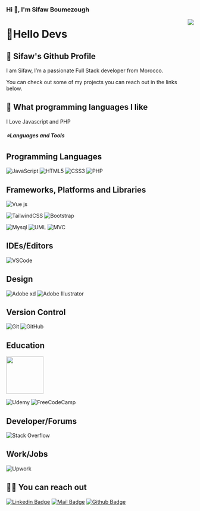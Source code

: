 ### Hi 👋, I'm Sifaw Boumezough


<!--
**sifawboumezough/sifawboumezough** is a ✨ _special_ ✨ repository because its `README.md` (this file) appears on your GitHub profile.
-->



<img align='right' src="https://github-readme-stats.vercel.app/api?username=sifawboumezough&show_icons=true&theme=dracula">
<!-- <img align="right" src="https://github-readme-stats.vercel.app/api/top-langs/?username=sifawboumezough&show_icons=true&theme=dracula" /> -->

# 🚀Hello Devs

## 🍊 Sifaw's Github Profile
I am Sifaw, I’m a passionate Full Stack developer from Morocco.
<!-- I'm also a content creator influencer/Mentor on social media sharing tips and resources for learning how to code. -->
You can check out some of my projects you can reach out in the links below.  

## 💫 What programming languages I like

I Love Javascript and PHP  
<h5>⭐️Languages and Tools</h5>

## Programming Languages
![JavaScript](https://img.shields.io/badge/JavaScript-323330?style=for-the-badge&logo=javascript&logoColor=F7DF1E)
![HTML5](https://img.shields.io/badge/html5-%23E34F26.svg?style=for-the-badge&logo=html5&logoColor=white)
![CSS3](https://img.shields.io/badge/css3-%231572B6.svg?style=for-the-badge&logo=css3&logoColor=white)
![PHP](https://img.shields.io/badge/PHP-777BB4?style=for-the-badge&logo=php&logoColor=white)
## Frameworks, Platforms and Libraries
<!-- ![React js](https://img.shields.io/badge/React.js-blue?style=for-the-badge&logo=react.js&logoColor=blue) -->
![Vue js](https://img.shields.io/badge/Vue.js-35495E?style=for-the-badge&logo=vue.js&logoColor=4FC08D)
<!-- ![SASS](https://img.shields.io/badge/SASS-hotpink.svg?style=for-the-badge&logo=SASS&logoColor=white) -->
![TailwindCSS](https://img.shields.io/badge/tailwindcss-%2338B2AC.svg?style=for-the-badge&logo=tailwind-css&logoColor=white)
![Bootstrap](https://img.shields.io/badge/bootstrap-blueviolet.svg?style=for-the-badge&logo=bootstrap&logoColor=white)
<!-- ![Material](https://img.shields.io/badge/Material-ui-0081CB.svg?style=for-the-badge&logo=material-ui&logoColor=white) -->
![Mysql](https://img.shields.io/badge/Mysql-blue.svg?style=for-the-badge&logo=Mysql&logoColor=white)
![UML](https://img.shields.io/badge/UML-red.svg?style=for-the-badge&logo=UML&logoColor=white)
![MVC](https://img.shields.io/badge/MVC-lightgrey.svg?style=for-the-badge&logo=MVC&logoColor=white)
<!-- ![React](https://img.shields.io/badge/-React-black?style=flat-square&logo=react)
![Redux](https://img.shields.io/badge/-Redux-black?style=flat-square&logo=Redux) 
![webpack](https://badges.aleen42.com/src/webpack.svg)
![npm](https://badges.aleen42.com/src/npm.svg) -->
## IDEs/Editors
![VSCode](https://img.shields.io/badge/VSCode-007ACC?style=for-the-badge&logo=visual-studio-code&logoColor=white)
<!-- ![Visual Studio](https://img.shields.io/badge/VisualStudio-5C2D91.svg?style=for-the-badge&logo=visual-studio&logoColor=white) -->
## Design
<!-- ![Figma](https://img.shields.io/badge/figma-orange?style=for-the-badge&logo=figma&logoColor=white) -->
![Adobe xd](https://img.shields.io/badge/Adobe-xd-31A8FF?style=for-the-badge&logo=Adobe-xd&logoColor=white)
![Adobe Illustrator](https://img.shields.io/badge/Adobe-Illustrator-31A8FF?style=for-the-badge&logo=Adobe-Adobe-Illustrator&logoColor=white)
<!-- ![Canva](https://img.shields.io/badge/Canva-%2300C4CC.svg?style=for-the-badge&logo=Canva&logoColor=white) -->
## Version Control
![Git](https://img.shields.io/badge/-Git-black?style=for-the-badge&logo=git)
![GitHub](https://img.shields.io/badge/-GitHub-black?style=for-the-badge&logo=github)
<!-- ![GitLab](https://img.shields.io/badge/-GitLab-black?style=flat-square&logo=gitlab)
![Bash](https://img.shields.io/badge/-Bash-black?style=flat-square&logo=gnu-bash) -->
## Education

<div>
   <a href='https://youcode.ma/'>
     <img src='https://avatars.githubusercontent.com/u/77738171?s=200&v=4' style='width:100px'>
  </a>
</div>

![Udemy](https://img.shields.io/badge/Udemy-%23EA5252.svg?style=for-the-badge&logo=Udemy&logoColor=white)
![FreeCodeCamp](https://img.shields.io/badge/Freecodecamp-%23123.svg?&style=for-the-badge&logo=freecodecamp&logoColor=green)
<!-- ![edX](https://img.shields.io/badge/edX-%2302262B.svg?style=for-the-badge&logo=edX&logoColor=white) -->
## Developer/Forums
![Stack Overflow](https://img.shields.io/badge/-Stackoverflow-FE7A16?style=for-the-badge&logo=stack-overflow&logoColor=white)
<!-- ![CodePen](https://img.shields.io/badge/Codepen-000000?style=for-the-badge&logo=codepen&logoColor=white) -->
## Work/Jobs
![Upwork](https://img.shields.io/badge/UpWork-6FDA44?style=for-the-badge&logo=Upwork&logoColor=white)
<!-- ![Behance](https://img.shields.io/badge/Behance-1769ff?style=for-the-badge&logo=behance&logoColor=white) -->

<!-- (hosting)![AWS](https://img.shields.io/badge/AWS-%23FF9900.svg?style=for-the-badge&logo=amazon-aws&logoColor=white) -->
<!-- ![Firebase](https://img.shields.io/badge/firebase-%23039BE5.svg?style=for-the-badge&logo=firebase) -->


<!-- ## 📃 Latest IG Posts ![instagram](https://badges.aleen42.com/src/instagram.svg)  -->

<!-- BLOG-POST-LIST:START -->
<!-- - [What projects should i build as a frontend developer? ](https://www.instagram.com/p/CSCG9qvjIeN/)
- [Did you ever asked yourself how much JS should i knew as a frontend developer ?](https://www.instagram.com/p/CRwEstCjVvf/)
- [Should a frontend developer know DS&A ?](https://www.instagram.com/p/CRgnp-AjBd5/) -->

<!-- BLOG-POST-LIST:END -->

## 🤙🏻 You can reach out

[![Linkedin Badge](https://img.shields.io/badge/linkedin-%230077B5.svg?&style=for-the-badge&logo=linkedin&logoColor=white)](https://www.linkedin.com/in/sifaw-boumezough-041981232/)
[![Mail Badge](https://img.shields.io/badge/email-c14438?style=for-the-badge&logo=Gmail&logoColor=white&link=mailto:sifawboumezough9@gmail.com)](mailto:sifawboumezough9@gmail.com)
[![Github Badge](https://img.shields.io/badge/github-333?style=for-the-badge&logo=github&logoColor=white)](https://github.com/sifawboumezough)  


